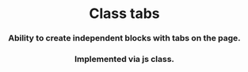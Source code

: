 <h1 align='center'>Class tabs</h1>

<h3 align='center'>Ability to create independent blocks with tabs on the page.</h3>

<h3 align='center'>Implemented via js class.</h3>